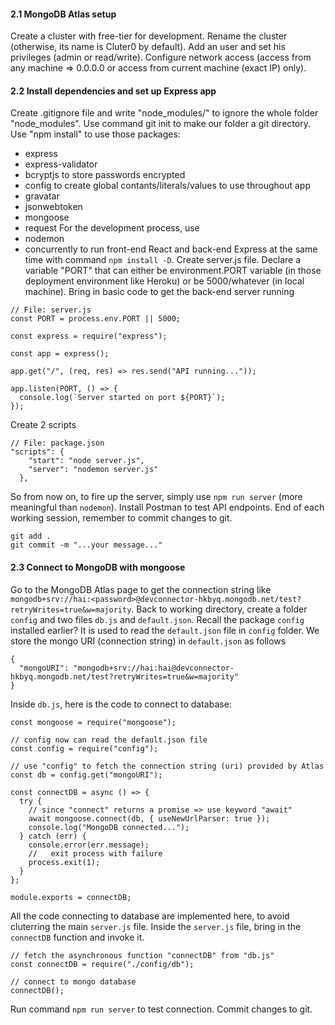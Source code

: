 #### 2.1 MongoDB Atlas setup
Create a cluster with free-tier for development. Rename the cluster (otherwise, its name is Cluter0 by default).
Add an user and set his privileges (admin or read/write).
Configure network access (access from any machine => 0.0.0.0 or access from current machine (exact IP) only).

#### 2.2 Install dependencies and set up Express app
Create .gitignore file and write "node_modules/" to ignore the whole folder "node_modules".
Use command git init to make our folder a git directory.
Use "npm install" to use those packages:
* express
* express-validator
* bcryptjs to store passwords encrypted
* config to create global contants/literals/values to use throughout app
* gravatar
* jsonwebtoken
* mongoose
* request
For the development process, use
* nodemon
* concurrently to run front-end React and back-end Express at the same time
with command `npm install -D`.
Create server.js file.
Declare a variable "PORT" that can either be environment.PORT variable (in those deployment environment like Heroku) or be 5000/whatever (in local machine).
Bring in basic code to get the back-end server running
```
// File: server.js
const PORT = process.env.PORT || 5000;

const express = require("express");

const app = express();

app.get("/", (req, res) => res.send("API running..."));

app.listen(PORT, () => {
  console.log(`Server started on port ${PORT}`);
});
```
Create 2 scripts
```
// File: package.json
"scripts": {
    "start": "node server.js",
    "server": "nodemon server.js"
  },
```
So from now on, to fire up the server, simply use `npm run server` (more meaningful than `nodemon`).
Install Postman to test API endpoints.
End of each working session, remember to commit changes to git.
```
git add .
git commit -m "...your message..."
```
#### 2.3 Connect to MongoDB with mongoose
Go to the MongoDB Atlas page to get the connection string like `mongodb+srv://hai:<password>@devconnector-hkbyq.mongodb.net/test?retryWrites=true&w=majority`.
Back to working directory, create a folder `config` and two files `db.js` and `default.json`. Recall the package `config` installed earlier? It is used to read the `default.json` file in `config` folder.
We store the mongo URI (connection string) in `default.json` as follows
```
{
  "mongoURI": "mongodb+srv://hai:hai@devconnector-hkbyq.mongodb.net/test?retryWrites=true&w=majority"
}
```
Inside `db.js`, here is the code to connect to database:
```
const mongoose = require("mongoose");

// config now can read the default.json file
const config = require("config");

// use "config" to fetch the connection string (uri) provided by Atlas
const db = config.get("mongoURI");

const connectDB = async () => {
  try {
    // since "connect" returns a promise => use keyword "await"
    await mongoose.connect(db, { useNewUrlParser: true });
    console.log("MongoDB connected...");
  } catch (err) {
    console.error(err.message);
    //   exit process with failure
    process.exit(1);
  }
};

module.exports = connectDB;
```
All the code connecting to database are implemented here, to avoid cluterring the main `server.js` file.
Inside the `server.js` file, bring in the `connectDB` function and invoke it.
```
// fetch the asynchronous function "connectDB" from "db.js"
const connectDB = require("./config/db");

// connect to mongo database
connectDB();
```
Run command `npm run server` to test connection.
Commit changes to git.
